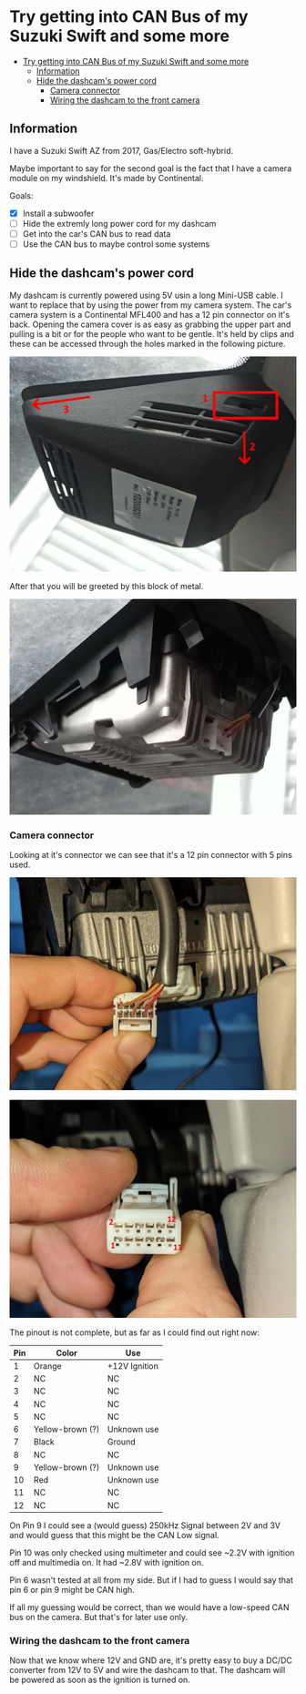 # Try getting into CAN Bus of my Suzuki Swift and some more

- [Try getting into CAN Bus of my Suzuki Swift and some more](#try-getting-into-can-bus-of-my-suzuki-swift-and-some-more)
  - [Information](#information)
  - [Hide the dashcam's power cord](#hide-the-dashcams-power-cord)
    - [Camera connector](#camera-connector)
    - [Wiring the dashcam to the front camera](#wiring-the-dashcam-to-the-front-camera)

## Information

I have a Suzuki Swift AZ from 2017, Gas/Electro soft-hybrid.

Maybe important to say for the second goal is the fact that I have a camera module on my windshield. It's made by Continental.

Goals:

- [X] Install a subwoofer
- [ ] Hide the extremly long power cord for my dashcam
- [ ] Get into the car's CAN bus to read data
- [ ] Use the CAN bus to maybe control some systems

## Hide the dashcam's power cord

My dashcam is currently powered using 5V usin a long Mini-USB cable. I want to replace that by using the power from my camera system. The car's camera system is a Continental MFL400 and has a 12 pin connector on it's back. Opening the camera cover is as easy as grabbing the upper part and pulling is a bit or for the people who want to be gentle. It's held by clips and these can be accessed through the holes marked in the following picture.

![Camera cover](../assets/suzukiswiftaz-cameracover-marked.jpg)

After that you will be greeted by this block of metal.

![Camera module](../assets/suzukiswiftaz-camera.jpg)

### Camera connector

Looking at it's connector we can see that it's a 12 pin connector with 5 pins used.

![Camera connector back](../assets/suzukiswiftaz-cameraconnector-back-cropped-numbered.jpg)

![Camera connector front](../assets/suzukiswiftaz-cameraconnector-front-cropped-numbered.jpg)

The pinout is not complete, but as far as I could find out right now:

| Pin | Color            | Use           |
| --- | ---------------- | ------------- |
| 1   | Orange           | +12V Ignition |
| 2   | NC               | NC            |
| 3   | NC               | NC            |
| 4   | NC               | NC            |
| 5   | NC               | NC            |
| 6   | Yellow-brown (?) | Unknown use   |
| 7   | Black            | Ground        |
| 8   | NC               | NC            |
| 9   | Yellow-brown (?) | Unknown use   |
| 10  | Red              | Unknown use   |
| 11  | NC               | NC            |
| 12  | NC               | NC            |

On Pin 9 I could see a (would guess) 250kHz Signal between 2V and 3V and would guess that this might be the CAN Low signal.

Pin 10 was only checked using multimeter and could see ~2.2V with ignition off and multimedia on. It had ~2.8V with ignition on.

Pin 6 wasn't tested at all from my side. But if I had to guess I would say that pin 6 or pin 9 might be CAN high.

If all my guessing would be correct, than we would have a low-speed CAN bus on the camera. But that's for later use only.

### Wiring the dashcam to the front camera

Now that we know where 12V and GND are, it's pretty easy to buy a DC/DC converter from 12V to 5V and wire the dashcam to that. The dashcam will be powered as soon as the ignition is turned on.
